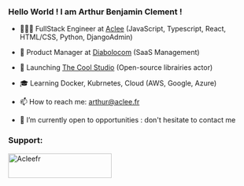 ### Hello World ! I am Arthur Benjamin Clement !

- 👨🏻‍💻 FullStack Engineer at <a href="https://www.aclee.fr/">Aclee</a> (JavaScript, Typescript, React, HTML/CSS, Python, DjangoAdmin)
- 🦫 Product Manager at <a href="https://fr.diabolocom.ai/">Diabolocom</a> (SaaS Management)
- 🚀 Launching <a href="http://www.thecoolblog.aclee.fr/">The Cool Studio</a> (Open-source librairies actor)
- 🎓 Learning Docker, Kubrnetes, Cloud (AWS, Google, Azure)
- 📫 How to reach me: arthur@aclee.fr
  
- 🔭 I’m currently open to opportunities : don't hesitate to contact me

<h3 align="left">Support:</h3>
<p><a href="https://www.buymeacoffee.com/acleefr"> <img align="left" src="https://cdn.buymeacoffee.com/buttons/v2/default-yellow.png" height="50" width="210" alt="Acleefr" /></a></p><br><br>

<!--
**Acleefr/acleefr** is a ✨ _special_ ✨ repository because its `README.md` (this file) appears on your GitHub profile.

Here are some ideas to get you started:

- 🔭 I’m currently working on ...
- 🌱 I’m currently learning ...
- 👯 I’m looking to collaborate on ...
- 🤔 I’m looking for help with ...
- 💬 Ask me about ...
- 📫 How to reach me: ...
- 😄 Pronouns: ...
- ⚡ Fun fact: ...
-->
